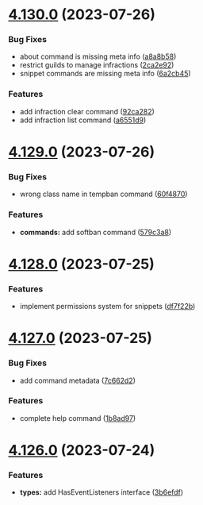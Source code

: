 # [4.130.0](https://github.com/onesoft-sudo/sudobot/compare/v4.129.0...v4.130.0) (2023-07-26)


### Bug Fixes

* about command is missing meta info ([a8a8b58](https://github.com/onesoft-sudo/sudobot/commit/a8a8b58cf6affa833e5f278416361239ef4c17c0))
* restrict guilds to manage infractions ([2ca2e92](https://github.com/onesoft-sudo/sudobot/commit/2ca2e925a35f2ec8ac4004ea742dd69298780264))
* snippet commands are missing meta info ([6a2cb45](https://github.com/onesoft-sudo/sudobot/commit/6a2cb45fb8abccad68f58b9a64f9feae54bb0f1a))


### Features

* add infraction clear command ([92ca282](https://github.com/onesoft-sudo/sudobot/commit/92ca282c714918dbecf65fe09838acba31eb93fa))
* add infraction list command ([a6551d9](https://github.com/onesoft-sudo/sudobot/commit/a6551d905d907fa62a516c4f89b273ceb14e2d15))



# [4.129.0](https://github.com/onesoft-sudo/sudobot/compare/v4.128.0...v4.129.0) (2023-07-26)


### Bug Fixes

* wrong class name in tempban command ([60f4870](https://github.com/onesoft-sudo/sudobot/commit/60f487014862dc7b7988e5a82249a32dad137a86))


### Features

* **commands:** add softban command ([579c3a8](https://github.com/onesoft-sudo/sudobot/commit/579c3a852774d822eb87209e72c9c98f4de00bbb))



# [4.128.0](https://github.com/onesoft-sudo/sudobot/compare/v4.127.0...v4.128.0) (2023-07-25)


### Features

* implement permissions system for snippets ([df7f22b](https://github.com/onesoft-sudo/sudobot/commit/df7f22b19ffebb1507eaf167a9b65644cb2f1386))



# [4.127.0](https://github.com/onesoft-sudo/sudobot/compare/v4.126.0...v4.127.0) (2023-07-25)


### Bug Fixes

* add command metadata ([7c662d2](https://github.com/onesoft-sudo/sudobot/commit/7c662d2eb63cdd72dbd695d9a58a821ab6f43c99))


### Features

* complete help command ([1b8ad97](https://github.com/onesoft-sudo/sudobot/commit/1b8ad972e7018da1264e15376e9202ed166d1c34))



# [4.126.0](https://github.com/onesoft-sudo/sudobot/compare/v4.125.0...v4.126.0) (2023-07-24)


### Features

* **types:** add HasEventListeners interface ([3b6efdf](https://github.com/onesoft-sudo/sudobot/commit/3b6efdfde805a8a1f241c1fb2b93e265471036dc))




